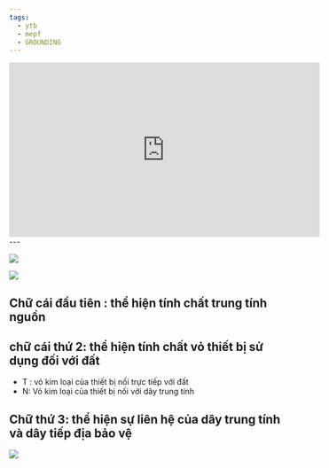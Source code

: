 ```yaml
---
tags:
  - ytb
  - mepf
  - GROUNDING
---
```


<iframe width="560" height="315" src="https://www.youtube.com/embed/ifeJ6mjAsrU?si=RoL09f6H4k2Euoyp" title="YouTube video player" frameborder="0" allow="accelerometer; autoplay; clipboard-write; encrypted-media; gyroscope; picture-in-picture; web-share" referrerpolicy="strict-origin-when-cross-origin" allowfullscreen></iframe>
---

![](https://res.cloudinary.com/dcqf82eor/image/upload/f_auto/v1749464502/vufwp7qxlmpfvfad7ppn.png)

![](https://res.cloudinary.com/dcqf82eor/image/upload/f_auto/v1749464536/zfetm1wesdvvpiyimfca.png)

## Chữ cái đầu tiên : thể hiện tính chất trung tính nguồn
## chữ cái thứ 2: thể hiện tính chất vỏ thiết bị sử dụng đối với đất
- T : vỏ kim loại của thiết bị nối trực tiếp với đất
- N: Vỏ kim loại của thiết bị nối với dây trung tính
## Chữ thứ 3: thể hiện sự liên hệ của dây trung tính và dây tiếp địa bảo vệ

![](https://res.cloudinary.com/dcqf82eor/image/upload/f_auto/v1749464992/mmw7zrekuhfzk0eqen1m.png)
